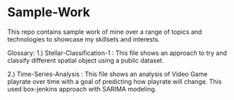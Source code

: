 # Sample-Work
This repo contains sample work of mine over a range of topics and technologies to showcase my skillsets and interests. 

Glossary: 
1.) Stellar-Classification-1 : This file shows an approach to try and classify different spatial object using a public dataset.

2.) Time-Series-Analysis : This file shows an analysis of Video Game playrate over time with a goal of predicting how playrate will change. This used box-jenkins approach with SARIMA modeling.
